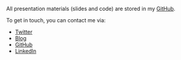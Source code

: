 All presentation materials (slides and code) are stored in my [GitHub](https://github.com/pauby/presentations/tree/master/Git%20Fundamentals).

To get in touch, you can contact me via:

* [Twitter](https://twitter.com/pauby)
* [Blog](https://pauby.com)
* [GitHub](https://github..com/pauby)
* [LinkedIn](https://linkedin.pauby.com)
